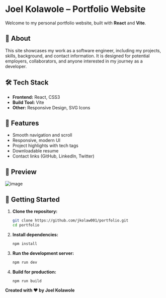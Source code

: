 # Joel Kolawole – Portfolio Website

Welcome to my personal portfolio website, built with **React** and **Vite**.

## 🚀 About

This site showcases my work as a software engineer, including my projects, skills, background, and contact information.
It is designed for potential employers, collaborators, and anyone interested in my journey as a developer.

## 🛠️ Tech Stack

- **Frontend:** React, CSS3
- **Build Tool:** Vite
- **Other:** Responsive Design, SVG Icons

## 📂 Features

- Smooth navigation and scroll
- Responsive, modern UI
- Project highlights with tech tags
- Downloadable resume
- Contact links (GitHub, LinkedIn, Twitter)

## 📸 Preview

![image](https://github.com/user-attachments/assets/39bd6dca-46f5-42c2-b3c0-5bc9b7f23224)


## 📝 Getting Started

1. **Clone the repository:**

   ```sh
   git clone https://github.com/jkolaw001/portfolio.git
   cd portfolio
   ```

2. **Install dependencies:**

   ```sh
   npm install
   ```

3. **Run the development server:**

   ```sh
   npm run dev
   ```

4. **Build for production:**
   ```sh
   npm run build
   ```

**Created with ♥ by Joel Kolawole**
